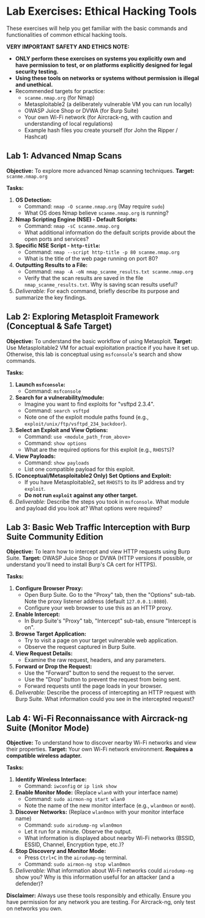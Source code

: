 # Lab Exercises: Ethical Hacking Tools

These exercises will help you get familiar with the basic commands and functionalities of common ethical hacking tools.

**VERY IMPORTANT SAFETY AND ETHICS NOTE:**
*   **ONLY perform these exercises on systems you explicitly own and have permission to test, or on platforms explicitly designed for legal security testing.**
*   **Using these tools on networks or systems without permission is illegal and unethical.**
*   Recommended targets for practice:
    *   `scanme.nmap.org` (for Nmap)
    *   Metasploitable2 (a deliberately vulnerable VM you can run locally)
    *   OWASP Juice Shop or DVWA (for Burp Suite)
    *   Your own Wi-Fi network (for Aircrack-ng, with caution and understanding of local regulations)
    *   Example hash files you create yourself (for John the Ripper / Hashcat)

## Lab 1: Advanced Nmap Scans

**Objective:** To explore more advanced Nmap scanning techniques.
**Target:** `scanme.nmap.org`

**Tasks:**
1.  **OS Detection:**
    *   Command: `nmap -O scanme.nmap.org` (May require `sudo`)
    *   What OS does Nmap believe `scanme.nmap.org` is running?
2.  **Nmap Scripting Engine (NSE) - Default Scripts:**
    *   Command: `nmap -sC scanme.nmap.org`
    *   What additional information do the default scripts provide about the open ports and services?
3.  **Specific NSE Script - `http-title`:**
    *   Command: `nmap --script http-title -p 80 scanme.nmap.org`
    *   What is the title of the web page running on port 80?
4.  **Outputting Results to a File:**
    *   Command: `nmap -A -oN nmap_scanme_results.txt scanme.nmap.org`
    *   Verify that the scan results are saved in the file `nmap_scanme_results.txt`. Why is saving scan results useful?
5.  *Deliverable:* For each command, briefly describe its purpose and summarize the key findings.

## Lab 2: Exploring Metasploit Framework (Conceptual & Safe Target)

**Objective:** To understand the basic workflow of using Metasploit.
**Target:** Use Metasploitable2 VM for actual exploitation practice if you have it set up. Otherwise, this lab is conceptual using `msfconsole`'s search and show commands.

**Tasks:**
1.  **Launch `msfconsole`:**
    *   Command: `msfconsole`
2.  **Search for a vulnerability/module:**
    *   Imagine you want to find exploits for "vsftpd 2.3.4".
    *   Command: `search vsftpd`
    *   Note one of the exploit module paths found (e.g., `exploit/unix/ftp/vsftpd_234_backdoor`).
3.  **Select an Exploit and View Options:**
    *   Command: `use <module_path_from_above>`
    *   Command: `show options`
    *   What are the required options for this exploit (e.g., `RHOSTS`)?
4.  **View Payloads:**
    *   Command: `show payloads`
    *   List one compatible payload for this exploit.
5.  **(Conceptual/Metasploitable2 Only) Set Options and Exploit:**
    *   If you have Metasploitable2, set `RHOSTS` to its IP address and try `exploit`.
    *   **Do not run `exploit` against any other target.**
6.  *Deliverable:* Describe the steps you took in `msfconsole`. What module and payload did you look at? What options were required?

## Lab 3: Basic Web Traffic Interception with Burp Suite Community Edition

**Objective:** To learn how to intercept and view HTTP requests using Burp Suite.
**Target:** OWASP Juice Shop or DVWA (HTTP versions if possible, or understand you'll need to install Burp's CA cert for HTTPS).

**Tasks:**
1.  **Configure Browser Proxy:**
    *   Open Burp Suite. Go to the "Proxy" tab, then the "Options" sub-tab. Note the proxy listener address (default `127.0.0.1:8080`).
    *   Configure your web browser to use this as an HTTP proxy.
2.  **Enable Intercept:**
    *   In Burp Suite's "Proxy" tab, "Intercept" sub-tab, ensure "Intercept is on".
3.  **Browse Target Application:**
    *   Try to visit a page on your target vulnerable web application.
    *   Observe the request captured in Burp Suite.
4.  **View Request Details:**
    *   Examine the raw request, headers, and any parameters.
5.  **Forward or Drop the Request:**
    *   Use the "Forward" button to send the request to the server.
    *   Use the "Drop" button to prevent the request from being sent.
    *   Forward requests until the page loads in your browser.
6.  *Deliverable:* Describe the process of intercepting an HTTP request with Burp Suite. What information could you see in the intercepted request?

## Lab 4: Wi-Fi Reconnaissance with Aircrack-ng Suite (Monitor Mode)

**Objective:** To understand how to discover nearby Wi-Fi networks and view their properties.
**Target:** Your own Wi-Fi network environment. **Requires a compatible wireless adapter.**

**Tasks:**
1.  **Identify Wireless Interface:**
    *   Command: `iwconfig` or `ip link show`
2.  **Enable Monitor Mode:** (Replace `wlan0` with your interface name)
    *   Command: `sudo airmon-ng start wlan0`
    *   Note the name of the new monitor interface (e.g., `wlan0mon` or `mon0`).
3.  **Discover Networks:** (Replace `wlan0mon` with your monitor interface name)
    *   Command: `sudo airodump-ng wlan0mon`
    *   Let it run for a minute. Observe the output.
    *   What information is displayed about nearby Wi-Fi networks (BSSID, ESSID, Channel, Encryption type, etc.)?
4.  **Stop Discovery and Monitor Mode:**
    *   Press `Ctrl+C` in the `airodump-ng` terminal.
    *   Command: `sudo airmon-ng stop wlan0mon`
5.  *Deliverable:* What information about Wi-Fi networks could `airodump-ng` show you? Why is this information useful for an attacker (and a defender)?

**Disclaimer:** Always use these tools responsibly and ethically. Ensure you have permission for any network you are testing. For Aircrack-ng, only test on networks you own.
